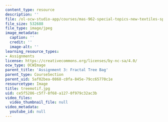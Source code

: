 ```yaml
---
content_type: resource
description: ''
file: /ol-ocw-studio-app/courses/mas-962-special-topics-new-textiles-spring-2010/ce5f5286c5f78f68a1270f979c32ac3b_treemotif.jpg
file_size: 532688
file_type: image/jpeg
image_metadata:
  caption: ''
  credit: ''
  image-alt: ''
learning_resource_types:
- Assignments
license: https://creativecommons.org/licenses/by-nc-sa/4.0/
ocw_type: OCWImage
parent_title: 'Assignment 3: Fractal Tree Bag'
parent_type: CourseSection
parent_uid: 5af02bea-0868-c0fa-845e-79cc65770c1e
resourcetype: Image
title: treemotif.jpg
uid: ce5f5286-c5f7-8f68-a127-0f979c32ac3b
video_files:
  video_thumbnail_file: null
video_metadata:
  youtube_id: null
---
```

